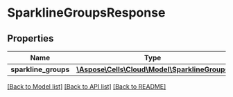# SparklineGroupsResponse

## Properties
Name | Type | Description | Notes
------------ | ------------- | ------------- | -------------
**sparkline_groups** | [**\Aspose\Cells\Cloud\Model\SparklineGroups**](SparklineGroups.md) |  | [optional] 

[[Back to Model list]](../README.md#documentation-for-models) [[Back to API list]](../README.md#documentation-for-api-endpoints) [[Back to README]](../README.md)


